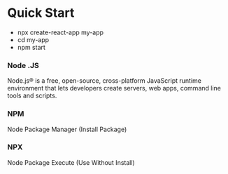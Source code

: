 # Quick Start

- npx create-react-app my-app
- cd my-app
- npm start

### Node .JS

Node.js® is a free, open-source, cross-platform JavaScript runtime environment that lets developers create servers, web apps, command line tools and scripts.

### NPM

Node Package Manager
(Install Package)

### NPX

Node Package Execute
(Use Without Install)
